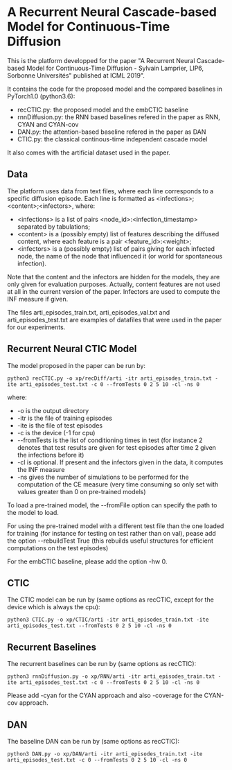 # A Recurrent Neural Cascade-based Model for Continuous-Time Diffusion

This is the platform developped for the paper "A Recurrent Neural Cascade-based Model for Continuous-Time Diffusion - Sylvain Lamprier, LIP6, Sorbonne Universités" published at ICML 2019".

It contains the code for the proposed model and the compared baselines in PyTorch1.0 (python3.6):
- recCTIC.py: the proposed model and the embCTIC baseline
- rnnDiffusion.py: the RNN based baselines refered in the paper as RNN, CYAN and CYAN-cov
- DAN.py: the attention-based baseline refered in the paper as DAN
- CTIC.py: the classical continous-time independent cascade model

It also comes with the artificial dataset used in the paper. 

## Data

The platform uses data from text files, where each line corresponds to a specific diffusion episode. Each line is formatted as \<infections\>;\<content\>;\<infectors\>, where:
- \<infections\> is a list of pairs <node\_id>:<infection\_timestamp> separated by tabulations;
- \<content\> is a (possibly empty) list of features describing the diffused content, where each feature is a pair \<feature\_id\>:\<weight\>;   
- \<infectors\> is a (possibly empty) list of pairs giving for each infected node, the name of the node that influenced it (or world for spontaneous infection). 

Note that the content and the infectors are hidden for the models, they are only given for evaluation purposes. Actually, content features are not used at all in the current version of the paper. Infectors are used to compute the INF measure if given.  

The files arti\_episodes\_train.txt, arti\_episodes\_val.txt  and arti\_episodes\_test.txt are examples of datafiles that were used in the paper for our experiments. 


## Recurrent Neural CTIC Model

The model proposed in the paper can be run by:

`python3 recCTIC.py -o xp/recDiff/arti -itr arti_episodes_train.txt -ite arti_episodes_test.txt -c 0 --fromTests 0 2 5 10 -cl -ns 0`

where:
- -o is the output directory
- -itr is the file of training episodes
- -ite is the file of test episodes
- -c is the device (-1 for cpu)
- --fromTests is the list of conditioning times in test (for instance 2 denotes that test results are given for test episodes after time 2 given the infections before it)
- -cl is optional. If present and the infectors given in the data, it computes the INF measure
- -ns gives the number of simulations to be performed for the computation of the CE measure (very time consuming so only set with values greater than 0 on pre-trained models)

To load a pre-trained model, the --fromFile option can specify the path to the model to load. 

For using the pre-trained model with a different test file than the one loaded for training (for instance for testing on test rather than on val), pease add the option --rebuildTest True (this rebuilds useful structures for efficient computations on the test episodes)

For the embCTIC baseline, please add the option -hw 0.


## CTIC

The CTIC model can be run by (same options as recCTIC, except for the device which is always the cpu):

`python3 CTIC.py -o xp/CTIC/arti -itr arti_episodes_train.txt -ite arti_episodes_test.txt --fromTests 0 2 5 10 -cl -ns 0`

## Recurrent Baselines

The recurrent baselines can be run by (same options as recCTIC):

`python3 rnnDiffusion.py -o xp/RNN/arti -itr arti_episodes_train.txt -ite arti_episodes_test.txt -c 0 --fromTests 0 2 5 10 -cl -ns 0`

Please add -cyan for the CYAN approach and also -coverage for the CYAN-cov approach. 

## DAN

The baseline DAN can be run by (same options as recCTIC):

`python3 DAN.py -o xp/DAN/arti -itr arti_episodes_train.txt -ite arti_episodes_test.txt -c 0 --fromTests 0 2 5 10 -cl -ns 0`
